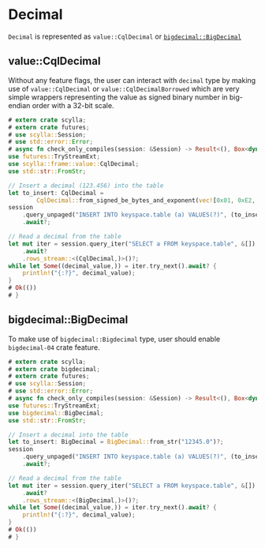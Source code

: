 # Decimal
`Decimal` is represented as `value::CqlDecimal` or [`bigdecimal::BigDecimal`](https://docs.rs/bigdecimal/latest/bigdecimal/struct.BigDecimal.html)

## value::CqlDecimal

Without any feature flags, the user can interact with `decimal` type by making use of `value::CqlDecimal` or `value::CqlDecimalBorrowed` which are very simple wrappers representing the value as signed binary number in big-endian order with a 32-bit scale.

```rust
# extern crate scylla;
# extern crate futures;
# use scylla::Session;
# use std::error::Error;
# async fn check_only_compiles(session: &Session) -> Result<(), Box<dyn Error>> {
use futures::TryStreamExt;
use scylla::frame::value::CqlDecimal;
use std::str::FromStr;

// Insert a decimal (123.456) into the table
let to_insert: CqlDecimal =
        CqlDecimal::from_signed_be_bytes_and_exponent(vec![0x01, 0xE2, 0x40], 3);
session
    .query_unpaged("INSERT INTO keyspace.table (a) VALUES(?)", (to_insert,))
    .await?;

// Read a decimal from the table
let mut iter = session.query_iter("SELECT a FROM keyspace.table", &[])
    .await?
    .rows_stream::<(CqlDecimal,)>()?;
while let Some((decimal_value,)) = iter.try_next().await? {
    println!("{:?}", decimal_value);
}
# Ok(())
# }
```

## bigdecimal::BigDecimal

To make use of `bigdecimal::Bigdecimal` type, user should enable `bigdecimal-04` crate feature.

```rust
# extern crate scylla;
# extern crate bigdecimal;
# extern crate futures;
# use scylla::Session;
# use std::error::Error;
# async fn check_only_compiles(session: &Session) -> Result<(), Box<dyn Error>> {
use futures::TryStreamExt;
use bigdecimal::BigDecimal;
use std::str::FromStr;

// Insert a decimal into the table
let to_insert: BigDecimal = BigDecimal::from_str("12345.0")?;
session
    .query_unpaged("INSERT INTO keyspace.table (a) VALUES(?)", (to_insert,))
    .await?;

// Read a decimal from the table
let mut iter = session.query_iter("SELECT a FROM keyspace.table", &[])
    .await?
    .rows_stream::<(BigDecimal,)>()?;
while let Some((decimal_value,)) = iter.try_next().await? {
    println!("{:?}", decimal_value);
}
# Ok(())
# }
```